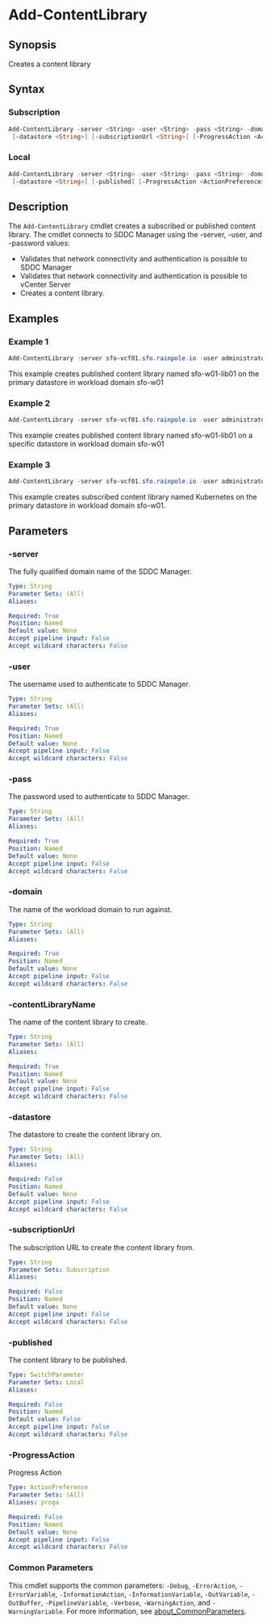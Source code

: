 # Add-ContentLibrary

## Synopsis

Creates a content library

## Syntax

### Subscription

```powershell
Add-ContentLibrary -server <String> -user <String> -pass <String> -domain <String> -contentLibraryName <String>
 [-datastore <String>] [-subscriptionUrl <String>] [-ProgressAction <ActionPreference>] [<CommonParameters>]
```

### Local

```powershell
Add-ContentLibrary -server <String> -user <String> -pass <String> -domain <String> -contentLibraryName <String>
 [-datastore <String>] [-published] [-ProgressAction <ActionPreference>] [<CommonParameters>]
```

## Description

The `Add-ContentLibrary` cmdlet creates a subscribed or published content library.
The cmdlet connects to SDDC Manager using the -server, -user, and -password values:

- Validates that network connectivity and authentication is possible to SDDC Manager
- Validates that network connectivity and authentication is possible to vCenter Server
- Creates a content library.

## Examples

### Example 1

```powershell
Add-ContentLibrary -server sfo-vcf01.sfo.rainpole.io -user administrator@vsphere.local -pass VMw@re1! -domain sfo-w01 -contentLibraryName sfo-w01-lib01 -published
```

This example creates published content library named sfo-w01-lib01 on the primary datastore in workload domain sfo-w01

### Example 2

```powershell
Add-ContentLibrary -server sfo-vcf01.sfo.rainpole.io -user administrator@vsphere.local -pass VMw@re1! -domain sfo-w01 -contentLibraryName sfo-w01-lib01 -datastore sfo-w01-ds-nfs01 -published
```

This example creates published content library named sfo-w01-lib01 on a specific datastore in workload domain sfo-w01

### Example 3

```powershell
Add-ContentLibrary -server sfo-vcf01.sfo.rainpole.io -user administrator@vsphere.local -pass VMw@re1! -domain sfo-w01 -contentLibraryName Kubernetes -subscriptionUrl "https://wp-content.vmware.com/v2/latest/lib.json"
```

This example creates subscribed content library named Kubernetes on the primary datastore in workload domain sfo-w01.

## Parameters

### -server

The fully qualified domain name of the SDDC Manager.

```yaml
Type: String
Parameter Sets: (All)
Aliases:

Required: True
Position: Named
Default value: None
Accept pipeline input: False
Accept wildcard characters: False
```

### -user

The username used to authenticate to SDDC Manager.

```yaml
Type: String
Parameter Sets: (All)
Aliases:

Required: True
Position: Named
Default value: None
Accept pipeline input: False
Accept wildcard characters: False
```

### -pass

The password used to authenticate to SDDC Manager.

```yaml
Type: String
Parameter Sets: (All)
Aliases:

Required: True
Position: Named
Default value: None
Accept pipeline input: False
Accept wildcard characters: False
```

### -domain

The name of the workload domain to run against.

```yaml
Type: String
Parameter Sets: (All)
Aliases:

Required: True
Position: Named
Default value: None
Accept pipeline input: False
Accept wildcard characters: False
```

### -contentLibraryName

The name of the content library to create.

```yaml
Type: String
Parameter Sets: (All)
Aliases:

Required: True
Position: Named
Default value: None
Accept pipeline input: False
Accept wildcard characters: False
```

### -datastore

The datastore to create the content library on.

```yaml
Type: String
Parameter Sets: (All)
Aliases:

Required: False
Position: Named
Default value: None
Accept pipeline input: False
Accept wildcard characters: False
```

### -subscriptionUrl

The subscription URL to create the content library from.

```yaml
Type: String
Parameter Sets: Subscription
Aliases:

Required: False
Position: Named
Default value: None
Accept pipeline input: False
Accept wildcard characters: False
```

### -published

The content library to be published.

```yaml
Type: SwitchParameter
Parameter Sets: Local
Aliases:

Required: False
Position: Named
Default value: False
Accept pipeline input: False
Accept wildcard characters: False
```

### -ProgressAction

Progress Action

```yaml
Type: ActionPreference
Parameter Sets: (All)
Aliases: proga

Required: False
Position: Named
Default value: None
Accept pipeline input: False
Accept wildcard characters: False
```

### Common Parameters

This cmdlet supports the common parameters: `-Debug`, `-ErrorAction`, `-ErrorVariable`, `-InformationAction`, `-InformationVariable`, `-OutVariable`, `-OutBuffer`, `-PipelineVariable`, `-Verbose`, `-WarningAction`, and `-WarningVariable`. For more information, see [about_CommonParameters](http://go.microsoft.com/fwlink/?LinkID=113216).
